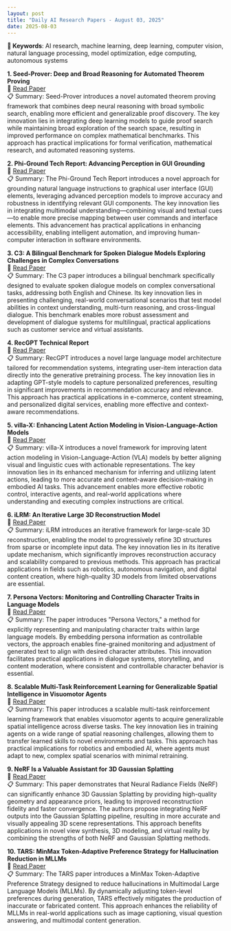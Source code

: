 ```yaml
---
layout: post
title: "Daily AI Research Papers - August 03, 2025"
date: 2025-08-03
---
```


**🔑 Keywords**: AI research, machine learning, deep learning, computer vision, natural language processing, model optimization, edge computing, autonomous systems

**1. Seed-Prover: Deep and Broad Reasoning for Automated Theorem Proving**  
🔗 [Read Paper](https://huggingface.co/papers/2507.23726)  
📋 Summary: Seed-Prover introduces a novel automated theorem proving framework that combines deep neural reasoning with broad symbolic search, enabling more efficient and generalizable proof discovery. The key innovation lies in integrating deep learning models to guide proof search while maintaining broad exploration of the search space, resulting in improved performance on complex mathematical benchmarks. This approach has practical implications for formal verification, mathematical research, and automated reasoning systems.

**2. Phi-Ground Tech Report: Advancing Perception in GUI Grounding**  
🔗 [Read Paper](https://huggingface.co/papers/2507.23779)  
📋 Summary: The Phi-Ground Tech Report introduces a novel approach for grounding natural language instructions to graphical user interface (GUI) elements, leveraging advanced perception models to improve accuracy and robustness in identifying relevant GUI components. The key innovation lies in integrating multimodal understanding—combining visual and textual cues—to enable more precise mapping between user commands and interface elements. This advancement has practical applications in enhancing accessibility, enabling intelligent automation, and improving human-computer interaction in software environments.

**3. C3: A Bilingual Benchmark for Spoken Dialogue Models Exploring
  Challenges in Complex Conversations**  
🔗 [Read Paper](https://huggingface.co/papers/2507.22968)  
📋 Summary: The C3 paper introduces a bilingual benchmark specifically designed to evaluate spoken dialogue models on complex conversational tasks, addressing both English and Chinese. Its key innovation lies in presenting challenging, real-world conversational scenarios that test model abilities in context understanding, multi-turn reasoning, and cross-lingual dialogue. This benchmark enables more robust assessment and development of dialogue systems for multilingual, practical applications such as customer service and virtual assistants.

**4. RecGPT Technical Report**  
🔗 [Read Paper](https://huggingface.co/papers/2507.22879)  
📋 Summary: RecGPT introduces a novel large language model architecture tailored for recommendation systems, integrating user-item interaction data directly into the generative pretraining process. The key innovation lies in adapting GPT-style models to capture personalized preferences, resulting in significant improvements in recommendation accuracy and relevance. This approach has practical applications in e-commerce, content streaming, and personalized digital services, enabling more effective and context-aware recommendations.

**5. villa-X: Enhancing Latent Action Modeling in Vision-Language-Action
  Models**  
🔗 [Read Paper](https://huggingface.co/papers/2507.23682)  
📋 Summary: villa-X introduces a novel framework for improving latent action modeling in Vision-Language-Action (VLA) models by better aligning visual and linguistic cues with actionable representations. The key innovation lies in its enhanced mechanism for inferring and utilizing latent actions, leading to more accurate and context-aware decision-making in embodied AI tasks. This advancement enables more effective robotic control, interactive agents, and real-world applications where understanding and executing complex instructions are critical.

**6. iLRM: An Iterative Large 3D Reconstruction Model**  
🔗 [Read Paper](https://huggingface.co/papers/2507.23277)  
📋 Summary: iLRM introduces an iterative framework for large-scale 3D reconstruction, enabling the model to progressively refine 3D structures from sparse or incomplete input data. The key innovation lies in its iterative update mechanism, which significantly improves reconstruction accuracy and scalability compared to previous methods. This approach has practical applications in fields such as robotics, autonomous navigation, and digital content creation, where high-quality 3D models from limited observations are essential.

**7. Persona Vectors: Monitoring and Controlling Character Traits in Language
  Models**  
🔗 [Read Paper](https://huggingface.co/papers/2507.21509)  
📋 Summary: The paper introduces "Persona Vectors," a method for explicitly representing and manipulating character traits within large language models. By embedding persona information as controllable vectors, the approach enables fine-grained monitoring and adjustment of generated text to align with desired character attributes. This innovation facilitates practical applications in dialogue systems, storytelling, and content moderation, where consistent and controllable character behavior is essential.

**8. Scalable Multi-Task Reinforcement Learning for Generalizable Spatial
  Intelligence in Visuomotor Agents**  
🔗 [Read Paper](https://huggingface.co/papers/2507.23698)  
📋 Summary: This paper introduces a scalable multi-task reinforcement learning framework that enables visuomotor agents to acquire generalizable spatial intelligence across diverse tasks. The key innovation lies in training agents on a wide range of spatial reasoning challenges, allowing them to transfer learned skills to novel environments and tasks. This approach has practical implications for robotics and embodied AI, where agents must adapt to new, complex spatial scenarios with minimal retraining.

**9. NeRF Is a Valuable Assistant for 3D Gaussian Splatting**  
🔗 [Read Paper](https://huggingface.co/papers/2507.23374)  
📋 Summary: This paper demonstrates that Neural Radiance Fields (NeRF) can significantly enhance 3D Gaussian Splatting by providing high-quality geometry and appearance priors, leading to improved reconstruction fidelity and faster convergence. The authors propose integrating NeRF outputs into the Gaussian Splatting pipeline, resulting in more accurate and visually appealing 3D scene representations. This approach benefits applications in novel view synthesis, 3D modeling, and virtual reality by combining the strengths of both NeRF and Gaussian Splatting methods.

**10. TARS: MinMax Token-Adaptive Preference Strategy for Hallucination
  Reduction in MLLMs**  
🔗 [Read Paper](https://huggingface.co/papers/2507.21584)  
📋 Summary: The TARS paper introduces a MinMax Token-Adaptive Preference Strategy designed to reduce hallucinations in Multimodal Large Language Models (MLLMs). By dynamically adjusting token-level preferences during generation, TARS effectively mitigates the production of inaccurate or fabricated content. This approach enhances the reliability of MLLMs in real-world applications such as image captioning, visual question answering, and multimodal content generation.
